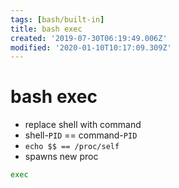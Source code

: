 ```yaml
---
tags: [bash/built-in]
title: bash exec
created: '2019-07-30T06:19:49.006Z'
modified: '2020-01-10T10:17:09.309Z'
---
```


# bash exec

- replace shell with command
- shell-`PID` == command-`PID`
- `echo $$ == /proc/self`
- spawns new proc

```sh
exec    
```

